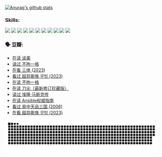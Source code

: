 
[![Anurag's github stats](https://github-readme-stats.vercel.app/api?username=w940853815)](https://github.com/anuraghazra/github-readme-stats)

### Skills:

<code><img height="32" src="https://cdn.jsdelivr.net/npm/simple-icons@v5/icons/python.svg"></code>
<code><img height="32" src="https://cdn.jsdelivr.net/npm/simple-icons@v5/icons/javascript.svg"></code>
<code><img height="32" src="https://cdn.jsdelivr.net/npm/simple-icons@v5/icons/django.svg"></code>
<code><img height="32" src="https://cdn.jsdelivr.net/npm/simple-icons@v5/icons/flask.svg"></code>
<code><img height="32" src="https://cdn.jsdelivr.net/npm/simple-icons@v5/icons/vuetify.svg"></code>
<code><img height="32" src="https://cdn.jsdelivr.net/npm/simple-icons@v5/icons/git.svg"></code>
<code><img height="32" src="https://cdn.jsdelivr.net/npm/simple-icons@v5/icons/docker.svg"></code>
<code><img height="32" src="https://cdn.jsdelivr.net/npm/simple-icons@v5/icons/postgresql.svg"></code>
<code><img height="32" src="https://cdn.jsdelivr.net/npm/simple-icons@v5/icons/elasticsearch.svg"></code>
<code><img height="32" src="https://cdn.jsdelivr.net/npm/simple-icons@v5/icons/macos.svg"></code>
<code><img height="32" src="https://cdn.jsdelivr.net/npm/simple-icons@v5/icons/linux.svg"></code>

### 🗣 豆瓣:

<!-- DOUBAN-ACTIVITIES:START -->
- [在读 谈美](https://www.douban.com/people/136069238/status/4560861771/?_i=12019613)
- [读过 不拘一格](https://www.douban.com/people/136069238/status/4560861445/?_i=12019613)
- [在看 三体‎ (2023)](https://www.douban.com/people/136069238/status/4558185093/?_i=12019613)
- [看过 超异能族 무빙‎ (2023)](https://www.douban.com/people/136069238/status/4556824186/?_i=12019613)
- [在读 不拘一格](https://www.douban.com/people/136069238/status/4541712161/?_i=12019613)
- [在读 刀尖（最新修订珍藏版）](https://www.douban.com/people/136069238/status/4541711339/?_i=12019613)
- [读过 埃隆·马斯克传](https://www.douban.com/people/136069238/status/4541710351/?_i=12019613)
- [在读 Ansible权威指南](https://www.douban.com/people/136069238/status/4539151450/?_i=12019613)
- [看过 易中天品三国‎ (2006)](https://www.douban.com/people/136069238/status/4529910812/?_i=12019613)
- [在看 超异能族 무빙‎ (2023)](https://www.douban.com/people/136069238/status/4527291077/?_i=12019613)
<!-- DOUBAN-ACTIVITIES:END -->


![Snake animation](https://raw.githubusercontent.com/w940853815/w940853815/output/github-contribution-grid-snake.svg)

<!--
**w940853815/w940853815** is a ✨ _special_ ✨ repository because its `README.md` (this file) appears on your GitHub profile.

Here are some ideas to get you started:

- 🔭 I’m currently working on ...
- 🌱 I’m currently learning ...
- 👯 I’m looking to collaborate on ...
- 🤔 I’m looking for help with ...
- 💬 Ask me about ...
- 📫 How to reach me: ...
- 😄 Pronouns: ...
- ⚡ Fun fact: ...
-->
